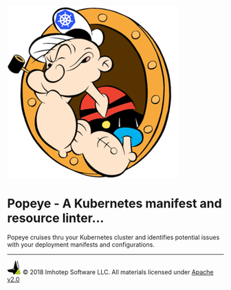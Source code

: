 <img src="assets/popeye_boat.png">

# Popeye - A Kubernetes manifest and resource linter...

Popeye cruises thru your Kubernetes cluster and identifies potential issues
with your deployment manifests and configurations.



---

<img src="assets/imhotep_logo.png" width="32" height="auto"/> © 2018 Imhotep Software LLC.
All materials licensed under [Apache v2.0](http://www.apache.org/licenses/LICENSE-2.0)
